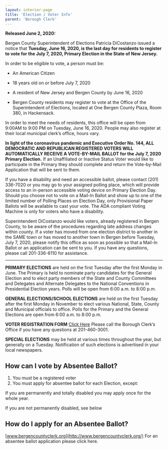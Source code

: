 ```yaml
---
layout: interior-page
title: 'Election / Voter Info'
parent: 'Borough Clerk'
---
```



**Released June 2, 2020:**

Bergen County Superintendent of Elections Patricia DiCostanzo issued a notice that **Tuesday, June 16, 2020, is the last day for residents to register to vote for the July 7, 2020, Primary Election in the State of New Jersey.**

In order to be eligible to vote, a person must be:

- An American Citizen

- 18 years old on or before July 7, 2020

- A resident of New Jersey and Bergen County by June 16, 2020

- Bergen County residents may register to vote at the Office of the Superintendent of Elections, located at One Bergen County Plaza, Room 380, in Hackensack. 

In order to meet the needs of residents, this office will be open from 9:00AM to 9:00 PM on Tuesday, June 16, 2020. People may also register at their local municipal clerk’s office, hours vary.

**In light of the coronavirus pandemic and Executive Order No. 144, ALL DEMOCRATIC AND REPUBLICAN REGISTERED VOTERS WILL AUTOMATICALLY RECEIVE A VOTE-BY-MAIL BALLOT for the July 7, 2020 Primary Election.** If an Unaffiliated or Inactive Status Voter would like to participate in the Primary they should complete and return the Vote-by-Mail Application that will be sent to them.

If you have a disability and need an accessible ballot, please contact (201) 336-7020 or you may go to your assigned polling place, which will provide access to an in-person accessible voting device on Primary Election Day. Should you choose not to vote on a Mail-In Ballot and show up to one of the limited number of Polling Places on Election Day, only Provisional Paper Ballots will be available to cast your vote. The ADA compliant Voting Machine is only for voters who have a disability.

Superintendent DiCostanzo would like voters, already registered in Bergen County, to be aware of the procedures regarding late address changes within county. If a voter has moved from one election district to another in the SAME town or has moved to another town in Bergen before Tuesday, July 7, 2020, please notify this office as soon as possible so that a Mail-In Ballot or an application can be sent to you. If you have any questions, please call 201-336-6110 for assistance.

---------

**PRIMARY ELECTIONS** are held on the first Tuesday after the first Monday in June. The Primary is held to nominate party candidates for the General Election and to elect party members of the State and County Committees and Delegates and Alternate Delegates to the National Conventions in Presidential Election years. Polls will be open from 6:00 a.m. to 8:00 p.m.

**GENERAL ELECTIONS/SCHOOL ELECTIONS** are held on the first Tuesday after the first Monday in November to elect various National, State, County and Municipal officials to office. Polls for the Primary and the General Elections are open from 6:00 a.m. to 8:00 p.m.

**VOTER REGISTRATION FORM** [Click Here](https://www.state.nj.us/state/elections/voter-registration.shtml)
Please call the Borough Clerk’s Office if you have any questions at 201-460-3001.

**SPECIAL ELECTIONS** may be held at various times throughout the year, but generally on a Tuesday. Notification of such elections is advertised in your local newspapers.

## How can I vote by Absentee Ballot?

1. You must be a registered voter
2. You must apply for absentee ballot for each Election, except:

If you are permanently and totally disabled you may apply once for the whole year.

If you are not permanently disabled, see below

## How do I apply for an Absentee Ballot?
[www.bergencountyclerk.org](http://www.bergencountyclerk.org/) 
For an absentee ballot application please click here.
